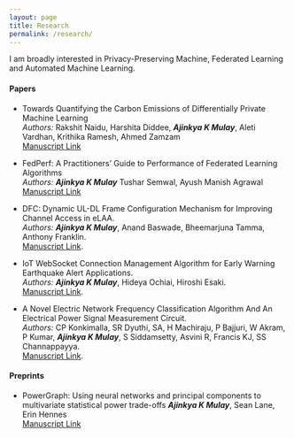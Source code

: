 ```yaml
---
layout: page
title: Research
permalink: /research/
---
```


I am broadly interested in Privacy-Preserving Machine, Federated Learning and Automated Machine Learning. 

#### **Papers** ####

* Towards Quantifying the Carbon Emissions of Differentially Private Machine Learning <br>
*Authors:* Rakshit Naidu, Harshita Diddee, _**Ajinkya K Mulay**_, Aleti Vardhan, Krithika Ramesh, Ahmed Zamzam <br>
[Manuscript Link](https://arxiv.org/pdf/2107.06946.pdf)

* FedPerf: A Practitioners’ Guide to Performance of Federated Learning Algorithms <br> 
*Authors:* _**Ajinkya K Mulay**_ Tushar Semwal, Ayush Manish Agrawal <br>
[Manuscript Link](https://preregister.science/papers_20neurips/76_paper.pdf)

* DFC: Dynamic UL-DL Frame Configuration Mechanism for Improving Channel Access in eLAA.<br>
*Authors:* _**Ajinkya K Mulay**_, Anand Baswade, Bheemarjuna Tamma, Anthony Franklin.<br>
[Manuscript Link](https://ieeexplore.ieee.org/abstract/document/8745472/).

* IoT WebSocket Connection Management Algorithm for Early Warning Earthquake Alert Applications.<br>
*Authors:* _**Ajinkya K Mulay**_, Hideya Ochiai, Hiroshi Esaki.<br>
[Manuscript Link](https://dl.acm.org/citation.cfm?id=3148094).

* A Novel Electric Network Frequency Classification Algorithm And An Electrical Power Signal Measurement Circuit.<br>
*Authors:* CP Konkimalla, SR Dyuthi, SA, H Machiraju, P Bajjuri, W Akram, P Kumar, _**Ajinkya K Mulay**_, S Siddamsetty, Asvini R, Francis KJ, SS Channappayya. <br>
[Manuscript Link](https://sigport.org/documents/iith-spcup-project-report-1).

#### **Preprints** ####

* PowerGraph: Using neural networks and principal components to multivariate statistical power trade-offs _**Ajinkya K Mulay**_, Sean Lane, Erin Hennes <br>
[Manuscript Link](https://arxiv.org/abs/2201.00719)
